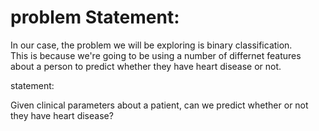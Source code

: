 # problem Statement: 
In our case, the problem we will be exploring is binary classification.<br> 
This is because we're going to be using a number of differnet features  about a person to predict whether they have heart disease or not.<br>

statement: <br>

Given clinical parameters about a patient, can we predict whether or not they have heart disease?
